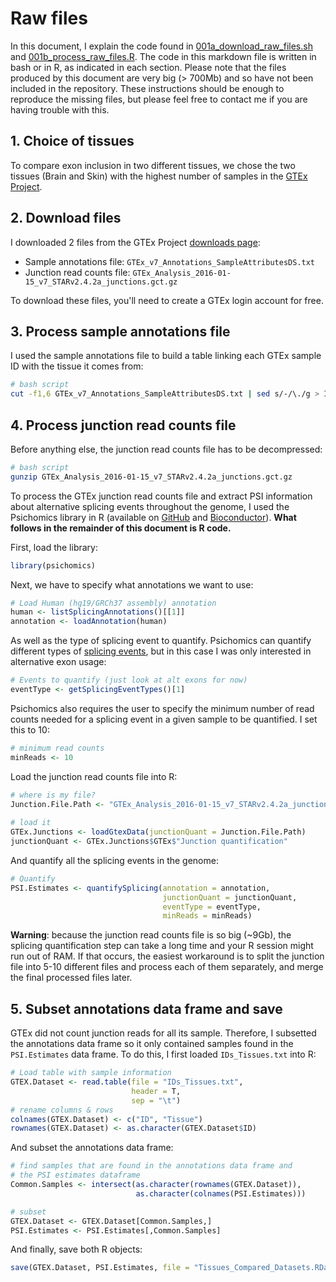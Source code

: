 # Raw files

In this document, I explain the code found in [001a\_download\_raw\_files.sh](001a_download_raw_files.sh) and [001b\_process\_raw\_files.R](001b_process_raw_files.R). The code in this markdown file is written in bash or in R, as indicated in each section. Please note that the files produced by this document are very big (> 700Mb) and so have not been included in the repository. These instructions should be enough to reproduce the missing files, but please feel free to contact me if you are having trouble with this.

## 1. Choice of tissues

To compare exon inclusion in two different tissues, we chose the two tissues (Brain and Skin) with the highest number of samples in the [GTEx Project](https://www.gtexportal.org/home/).

## 2. Download files

I downloaded 2 files from the GTEx Project [downloads page](https://www.gtexportal.org/gtex_analysis_v7/datasets):

* Sample annotations file: `GTEx_v7_Annotations_SampleAttributesDS.txt`
* Junction read counts file: `GTEx_Analysis_2016-01-15_v7_STARv2.4.2a_junctions.gct.gz`

To download these files, you'll need to create a GTEx login account for free.

## 3. Process sample annotations file

I used the sample annotations file to build a table linking each GTEx sample ID with the tissue it comes from:

```bash
# bash script
cut -f1,6 GTEx_v7_Annotations_SampleAttributesDS.txt | sed s/-/\./g > IDs_Tissues.txt
```


## 4. Process junction read counts file

Before anything else, the junction read counts file has to be decompressed:

```bash
# bash script
gunzip GTEx_Analysis_2016-01-15_v7_STARv2.4.2a_junctions.gct.gz
```

To process the GTEx junction read counts file and extract PSI information about alternative splicing events throughout the genome, I used the Psichomics library in R (available on [GitHub](https://github.com/nuno-agostinho/psichomics) and [Bioconductor](https://bioconductor.org/packages/release/bioc/html/psichomics.html)). **What follows in the remainder of this document is R code.**

First, load the library:

```r
library(psichomics)
```
Next, we have to specify what annotations we want to use:

```r
# Load Human (hg19/GRCh37 assembly) annotation
human <- listSplicingAnnotations()[[1]]
annotation <- loadAnnotation(human)
```
As well as the type of splicing event to quantify. Psichomics can quantify different types of [splicing events](http://rstudio-pubs-static.s3.amazonaws.com/359093_7f4afce0df5d48ba99eb0c05a9af8a00.html#quantifying-alternative-splicing), but in this case I was only interested in alternative exon usage:

```r
# Events to quantify (just look at alt exons for now)
eventType <- getSplicingEventTypes()[1]
```
Psichomics also requires the user to specify the minimum number of read counts needed for a splicing event in a given sample to be quantified. I set this to 10:

```r
# minimum read counts
minReads <- 10
```
Load the junction read counts file into R:

```r
# where is my file?
Junction.File.Path <- "GTEx_Analysis_2016-01-15_v7_STARv2.4.2a_junctions.gct"
  
# load it
GTEx.Junctions <- loadGtexData(junctionQuant = Junction.File.Path)
junctionQuant <- GTEx.Junctions$GTEx$"Junction quantification"
```
And quantify all the splicing events in the genome:

```r
# Quantify
PSI.Estimates <- quantifySplicing(annotation = annotation,
                                  junctionQuant = junctionQuant,
                                  eventType = eventType, 
                                  minReads = minReads)
```
**Warning**: because the junction read counts file is so big (~9Gb), the splicing quantification step can take a long time and your R session might run out of RAM. If that occurs, the easiest workaround is to split the junction file into 5-10 different files and process each of them separately, and merge the final processed files later.

## 5. Subset annotations data frame and save

GTEx did not count junction reads for all its sample. Therefore, I subsetted the annotations data frame so it only contained samples found in the `PSI.Estimates` data frame. To do this, I first loaded `IDs_Tissues.txt` into R:

```r
# Load table with sample information
GTEX.Dataset <- read.table(file = "IDs_Tissues.txt",
                           header = T,
                           sep = "\t")
# rename columns & rows
colnames(GTEX.Dataset) <- c("ID", "Tissue")
rownames(GTEX.Dataset) <- as.character(GTEX.Dataset$ID)
```
And subset the annotations data frame:

```r
# find samples that are found in the annotations data frame and
# the PSI estimates dataframe
Common.Samples <- intersect(as.character(rownames(GTEX.Dataset)),
                            as.character(colnames(PSI.Estimates)))

# subset
GTEX.Dataset <- GTEX.Dataset[Common.Samples,]
PSI.Estimates <- PSI.Estimates[,Common.Samples]

```
And finally, save both R objects:

```r
save(GTEX.Dataset, PSI.Estimates, file = "Tissues_Compared_Datasets.RData")
```

